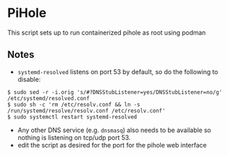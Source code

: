 # PiHole

This script sets up to run containerized pihole as root using podman

## Notes
- `systemd-resolved` listens on port 53 by default, so do the following to disable:
```
$ sudo sed -r -i.orig 's/#?DNSStubListener=yes/DNSStubListener=no/g' /etc/systemd/resolved.conf
$ sudo sh -c 'rm /etc/resolv.conf && ln -s /run/systemd/resolve/resolv.conf /etc/resolv.conf'
$ sudo systemctl restart systemd-resolved
```
- Any other DNS service (e.g. `dnsmasq`) also needs to be available so nothing is listening on tcp/udp port 53.
- edit the script as desired for the port for the pihole web interface